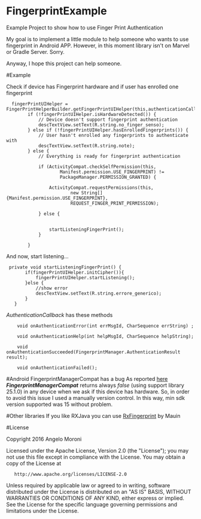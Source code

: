 # FingerprintExample
Example Project to show how to use Finger Print Authentication

My goal is to implement a little module to help someone who wants to use fingerprint in Android APP. 
However, in this moment library isn't on Marvel or Gradle Server. Sorry.

Anyway, I hope this project can help someone. 

#Example

Check if device has Fingerprint hardware and if user has enrolled one fingerprint

``` 
  fingerPrintUIHelper = FingerPrintHelperBuilder.getFingerPrintUIHelper(this,authenticationCallback);
        if (!fingerPrintUIHelper.isHardwareDetected()) {
            // Device doesn't support fingerprint authentication
            descTextView.setText(R.string.no_finger_senso);
        } else if (!fingerPrintUIHelper.hasEnrolledFingerprints()) {
            // User hasn't enrolled any fingerprints to authenticate with
            descTextView.setText(R.string.note);
        } else {
            // Everything is ready for fingerprint authentication

            if (ActivityCompat.checkSelfPermission(this,
                    Manifest.permission.USE_FINGERPRINT) !=
                    PackageManager.PERMISSION_GRANTED) {

                ActivityCompat.requestPermissions(this,
                        new String[]{Manifest.permission.USE_FINGERPRINT},
                        REQUEST_FINGER_PRINT_PERMISSION);

            } else {


                startListeningFingerPrint();
            }

        }
 ```
 
 And now, start listening...
 
 ```
  private void startListeningFingerPrint() {
        if(fingerPrintUIHelper.initCipher()){
            fingerPrintUIHelper.startListening();
        }else {
            //show error
            descTextView.setText(R.string.errore_generico);
        }
    }
 ```
 
*AuthenticationCallback* has these methods
```
    void onAuthenticationError(int errMsgId, CharSequence errString) ;

    void onAuthenticationHelp(int helpMsgId, CharSequence helpString);

    void onAuthenticationSucceeded(FingerprintManager.AuthenticationResult result);

    void onAuthenticationFailed();
```

#Android FingerprintManagerCompat has a bug
As reported [here](https://www.reddit.com/r/androiddev/comments/5r0vox/psa_fingerprintmanagercompat_is_broken_on_the/) ***FingerprintManagerCompat*** returns always *false* (using support library 25.1.0) in any device when we ask if this device has hardware.
So, in order to avoid this issue I used a manually version control. In this way, min sdk version supported was 15 without problem.

#Other libraries
If you like RXJava you can use [RxFingerprint](https://github.com/Mauin/RxFingerprint) by Mauin

#License

Copyright 2016 Angelo Moroni

   Licensed under the Apache License, Version 2.0 (the "License");
   you may not use this file except in compliance with the License.
   You may obtain a copy of the License at

       http://www.apache.org/licenses/LICENSE-2.0

   Unless required by applicable law or agreed to in writing, software
   distributed under the License is distributed on an "AS IS" BASIS,
   WITHOUT WARRANTIES OR CONDITIONS OF ANY KIND, either express or implied.
   See the License for the specific language governing permissions and
   limitations under the License.
